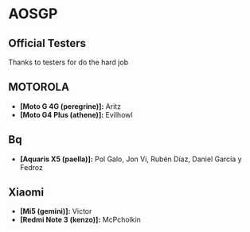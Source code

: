 AOSGP
===============

Official Testers
--------------------
Thanks to testers for do the hard job

MOTOROLA
--------
* __[Moto G 4G (peregrine)]:__ Aritz
* __[Moto G4 Plus (athene)]:__ Evilhowl

Bq
--------
* __[Aquaris X5 (paella)]:__ Pol Galo, Jon Vi, Rubén Díaz, Daniel García y Fedroz

Xiaomi
--------
* __[Mi5 (gemini)]:__ Victor
* __[Redmi Note 3 (kenzo)]:__ McPcholkin
